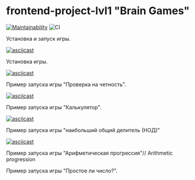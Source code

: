 # frontend-project-lvl1 "Brain Games"

[![Maintainability](https://api.codeclimate.com/v1/badges/a99a88d28ad37a79dbf6/maintainability)](https://codeclimate.com/github/codeclimate/codeclimate/maintainability) ![CI](https://github.com/tychkovas/frontend-project-lvl1/workflows/CI/badge.svg)

Установка и запуск игры.

[![asciicast](https://asciinema.org/a/ISeMrwBOxAmgjrwqbMZ2qQeH7.svg)](https://asciinema.org/a/ISeMrwBOxAmgjrwqbMZ2qQeH7)

Установка игры.

[![asciicast](https://asciinema.org/a/310281.svg)](https://asciinema.org/a/310281)

Пример запуска игры "Проверка на четность".

[![asciicast](https://asciinema.org/a/310281.svg)](https://asciinema.org/a/310281)

Пример запуска игры "Калькулятор".

[![asciicast](https://asciinema.org/a/waJi6wl8uoHZdSvc09FqqA17G.svg)](https://asciinema.org/a/waJi6wl8uoHZdSvc09FqqA17G)

Пример запуска игры "наибольший общий делитель (НОД)"

[![asciicast](https://asciinema.org/a/310490.svg)](https://asciinema.org/a/310490)

Пример запуска игры "Арифметическая прогрессия"// Arithmetic progression

Пример запуска игры "Простое ли число?".
